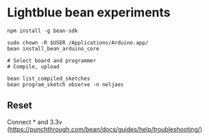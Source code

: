 # Lightblue bean experiments

    npm install -g bean-sdk

    sudo chown -R $USER /Applications/Arduino.app/
    bean install_bean_arduino_core

    # Select board and programmer
    # Compile, upload

    bean list_compiled_sketches
    bean program_sketch observe -n neljaes


## Reset

Connect * and 3.3v (https://punchthrough.com/bean/docs/guides/help/troubleshooting/)
